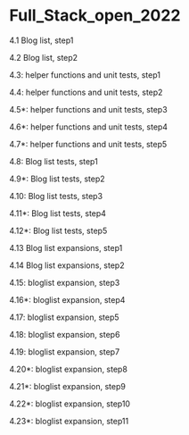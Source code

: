 # Full_Stack_open_2022

4.1 Blog list, step1

4.2 Blog list, step2

4.3: helper functions and unit tests, step1

4.4: helper functions and unit tests, step2

4.5*: helper functions and unit tests, step3

4.6*: helper functions and unit tests, step4

4.7*: helper functions and unit tests, step5

4.8: Blog list tests, step1

4.9*: Blog list tests, step2

4.10: Blog list tests, step3

4.11*: Blog list tests, step4

4.12*: Blog list tests, step5

4.13 Blog list expansions, step1

4.14 Blog list expansions, step2

4.15: bloglist expansion, step3

4.16*: bloglist expansion, step4

4.17: bloglist expansion, step5

4.18: bloglist expansion, step6

4.19: bloglist expansion, step7

4.20*: bloglist expansion, step8

4.21*: bloglist expansion, step9

4.22*: bloglist expansion, step10

4.23*: bloglist expansion, step11